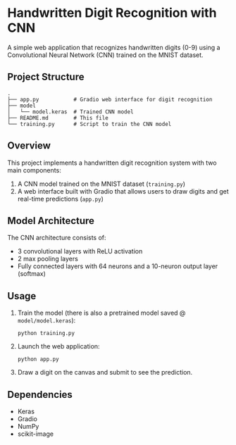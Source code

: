 # Handwritten Digit Recognition with CNN

A simple web application that recognizes handwritten digits (0-9) using a Convolutional Neural Network (CNN) trained on the MNIST dataset.

## Project Structure

```
.
├── app.py           # Gradio web interface for digit recognition
├── model
│   └── model.keras  # Trained CNN model
├── README.md        # This file
└── training.py      # Script to train the CNN model
```

## Overview

This project implements a handwritten digit recognition system with two main components:

1. A CNN model trained on the MNIST dataset (`training.py`)
2. A web interface built with Gradio that allows users to draw digits and get real-time predictions (`app.py`)

## Model Architecture

The CNN architecture consists of:

- 3 convolutional layers with ReLU activation
- 2 max pooling layers
- Fully connected layers with 64 neurons and a 10-neuron output layer (softmax)

## Usage

1. Train the model (there is also a pretrained model saved @ `model/model.keras`):

   ```
   python training.py
   ```

2. Launch the web application:

   ```
   python app.py
   ```

3. Draw a digit on the canvas and submit to see the prediction.

## Dependencies

- Keras
- Gradio
- NumPy
- scikit-image
